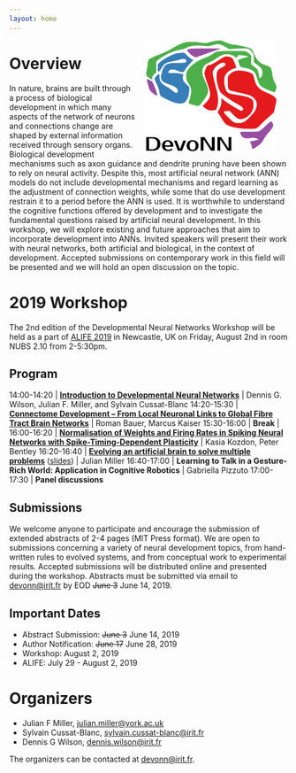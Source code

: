 ```yaml
---
layout: home
---
```


<img src="img/devonn_logo.png" height="200px" width="auto" align="right" hspace="20">

# Overview

In nature, brains are built through a process of biological development in which
many aspects of the network of neurons and connections change are shaped by
external information received through sensory organs. Biological development
mechanisms such as axon guidance and dendrite pruning have been shown to rely on
neural activity. Despite this, most artificial neural network (ANN) models do
not include developmental mechanisms and regard learning as the adjustment of
connection weights, while some that do use development restrain it to a period
before the ANN is used. It is worthwhile to understand the cognitive functions
offered by development and to investigate the fundamental questions raised by
artificial neural development. In this workshop, we will explore existing and
future approaches that aim to incorporate development into ANNs. Invited
speakers will present their work with neural networks, both artificial and
biological, in the context of development. Accepted submissions on contemporary
work in this field will be presented and we will hold an open discussion on the
topic.

# 2019 Workshop

The 2nd edition of the Developmental Neural Networks Workshop will be held as a
part of [ALIFE 2019](https://2019.alife.org/) in Newcastle, UK on Friday, August
2nd in room NUBS 2.10 from 2-5:30pm.

## Program

14:00-14:20 | [**Introduction to Developmental Neural Networks**](/devonn/files/wilson_2019_presentation.pdf)
  | Dennis G. Wilson, Julian F. Miller, and Sylvain Cussat-Blanc
14:20-15:30 | [**Connectome Development – From Local Neuronal Links to Global Fibre Tract Brain Networks**](/devonn/2019/07/30/keynote.html)
  | Roman Bauer, Marcus Kaiser
15:30-16:00 | **Break**
  |
16:00-16:20 | [**Normalisation of Weights and Firing Rates in Spiking Neural Networks with Spike-Timing-Dependent Plasticity**](/devonn/files/alife2019-kozdon.pdf)
  | Kasia Kozdon, Peter Bentley
16:20-16:40 | [**Evolving an artificial brain to solve multiple problems**](/devonn/files/alife2019-miller.pdf) ([slides](/devonn/files/miller_2019_presentation.pdf))
  | Julian Miller
16:40-17:00 | **Learning to Talk in a Gesture-Rich World: Application in Cognitive Robotics**
  | Gabriella Pizzuto
17:00-17:30 | **Panel discussions**

## Submissions

We welcome anyone to participate and encourage the submission of extended
abstracts of 2-4 pages (MIT Press format). We are open to submissions concerning
a variety of neural development topics, from hand-written rules to evolved
systems, and from conceptual work to experimental results. Accepted submissions
will be distributed online and presented during the workshop. Abstracts must be
submitted via email to [devonn@irit.fr](mailto:devonn@irit.fr) by EOD ~~June 3~~
June 14, 2019.

## Important Dates

+ Abstract Submission: ~~June 3~~ June 14, 2019
+ Author Notification: ~~June 17~~ June 28, 2019
+ Workshop: August 2, 2019
+ ALIFE: July 29 - August 2, 2019

# Organizers

+ Julian F Miller, [julian.miller@york.ac.uk](mailto:&#106;&#117;&#108;&#105;&#097;&#110;&#046;&#109;&#105;&#108;&#108;&#101;&#114;&#064;&#121;&#111;&#114;&#107;&#046;&#097;&#099;&#046;&#117;&#107;)
+ Sylvain Cussat-Blanc, [sylvain.cussat-blanc@irit.fr](mailto:&#115;&#121;&#108;&#118;&#097;&#105;&#110;&#046;&#099;&#117;&#115;&#115;&#097;&#116;&#045;&#098;&#108;&#097;&#110;&#099;&#064;&#105;&#114;&#105;&#116;&#046;&#102;&#114;)
+ Dennis G Wilson, [dennis.wilson@irit.fr](mailto:&#100;&#101;&#110;&#110;&#105;&#115;&#046;&#119;&#105;&#108;&#115;&#111;&#110;&#064;&#105;&#114;&#105;&#116;&#046;&#102;&#114;)

The organizers can be contacted at [devonn@irit.fr](mailto:devonn@irit.fr).
